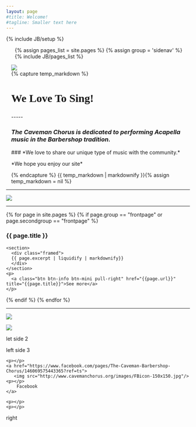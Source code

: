 ```yaml
---
layout: page
#title: Welcome!
#tagline: Smaller text here
---
```

{% include JB/setup %}

<!-- Navigation -->
<div class="row">
  <div class="span2">
    <ul class="c-nav-side">
      {% assign pages_list = site.pages %}
      {% assign group = 'sidenav' %}
      {% include JB/pages_list %}
    </ul>
  </div>
  <div class="span10 banner-section">
    <div class="row-fluid" style="padding-left: 1em">
      <div class="span8">
        <div class="framecontainer">
          <img src="http://www.cavemanchorus.org/images/american2.jpg" class="framed" />
        </div>
      </div>
      <div class="span4">
{% capture temp_markdown %}
<h2 style="font-family:verdana;color:#gggggg;font-family: 'Racing Sans One', cursive;font-size:30px;">We Love To Sing!</h2>
 -----
 <p></p>
<h3> <i> The Caveman Chorus is dedicated to performing Acapella music in the Barbershop tradition.</i></h3>
<p></p>
<p></p>
### *We love to share our unique type of music with the community.*
<p></p>
*We hope you enjoy our site*

{% endcapture %}
{{ temp_markdown | markdownify }}{% assign temp_markdown = nil %}
      </div>
    </div>
  </div>
</div>

---

<img src="http://www.cavemanchorus.org/images/tempnotice2012.jpg" class="framed"/>

---

<div class="row">
{% for page in site.pages %}
  {% if page.group == "frontpage" or page.secondgroup == "frontpage" %}
  <div class="span4">
    <h3>{{ page.title }}</h3>

    <section>
      <div class="framed">
      {{ page.excerpt | liquidify | markdownify}}
      </div>
    </section>
    <p>
      <a class="btn btn-info btn-mini pull-right" href="{{page.url}}" title="{{page.title}}">See more</a>
    </p>
  </div>
  {% endif %}
{% endfor %}
</div>

----
<div>
  <div class="span4 footer-left">
    <a href="http://barbershop.org"> 
      <img src="http://www.cavemanchorus.org/BHSlogo.gif" />
    </a>
    <p></p>
    <p></p>
    <a href="http://www.cardinaldistrict.org">
      <img src="http://www.cavemanchorus.org/cardinallogo.gif" class="framed"/>
    </a>
    <p></p>
    let side 2
    <p></p>
    left side 3
  </div>
  <div class="span4 footer-middle">
    
    <p></p>
    <a href="https://www.facebook.com/pages/The-Caveman-Barbershop-Chorus/146069575443365?ref=ts">
       <img src="http://www.cavemanchorus.org/images/FBicon-150x150.jpg"/>
    <p></p>      
        Facebook
    </a>

    <p></p>
    <p></p>
  </div>
  <div class="span3 footer-right">
    right
    <p></p>
    <p></p>
    <p></p>
    <p></p>
  </div>
</div>

